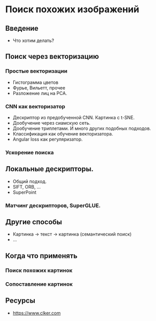 # Поиск похожих изображений

## Введение

 * Что хотим делать?

## Поиск через векторизацию

### Простые векторизации

 * Гистограмма цветов
 * Фурье, Вильетт, прочее
 * Разложение лиц на PCA.

### CNN как векторизатор

 * Дескриптор из предобученной CNN. Картинка с t-SNE.
 * Дообучение через сиамскую сеть.
 * Дообучение триплетами. И много других подобных подходов.
 * Классификация как обучение векторизатора.
 * Angular loss как регуляризатор.

### Ускорение поиска

## Локальные дескрипторы.

 * Общий подход.
 * SIFT, ORB, ...
 * SuperPoint

### Матчинг дескрипторов, SuperGLUE.

## Другие способы

 * Картинка -> текст -> картинка (семантический поиск)
 * ...

## Когда что применять

### Поиск похожих картинок

### Сопоставление картинок

## Ресурсы

 * https://www.clker.com
